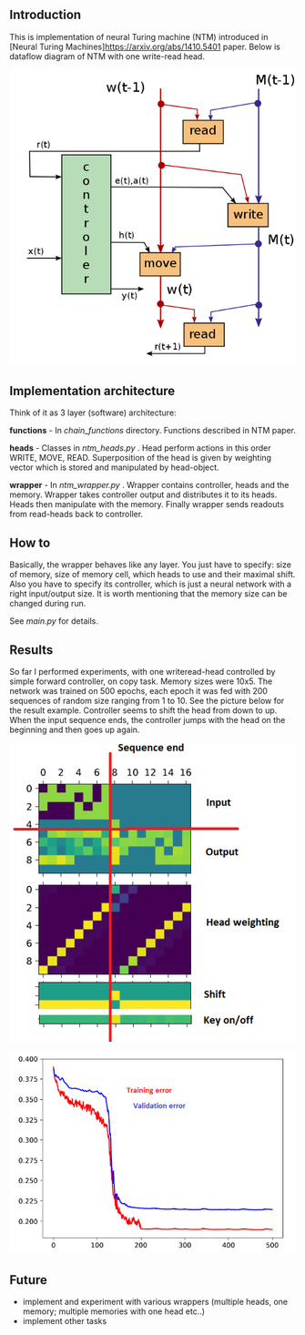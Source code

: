 ## Introduction

This is implementation of neural Turing machine (NTM) introduced in [Neural Turing Machines]https://arxiv.org/abs/1410.5401 paper. Below is dataflow diagram of NTM with one write-read head. 

![dataflow](ntm_flow.png)


## Implementation architecture

Think of it as 3 layer (software) architecture:

**functions** - In *chain_functions* directory. Functions described in NTM paper.

**heads** - Classes in *ntm_heads.py* . Head perform actions in this order WRITE, MOVE, READ. Superposition of the head is given by weighting vector which is stored and manipulated by head-object.

**wrapper** - In *ntm_wrapper.py* . Wrapper contains controller, heads and the memory. Wrapper takes controller output and distributes it to its heads. Heads then manipulate with the memory. Finally wrapper sends readouts from read-heads back to controller.  

## How to

Basically, the wrapper behaves like any layer. You just have to specify: size of memory, size of memory cell, which heads to use and their maximal shift. Also you have to specify its controller, which is just a neural network with a right input/output size. It is worth mentioning that the memory size can be changed during run. 

See *main.py* for details.

## Results

So far I performed experiments, with one writeread-head controlled by simple forward controller, on copy task. Memory sizes were 10x5. The network was trained on 500 epochs, each epoch it was fed with 200 sequences of random size ranging from 1 to 10. See the picture below for the result example. Controller seems to shift the head from down to up. When the input sequence ends, the controller jumps with the head on the beginning and then goes up again.

![result](result_pic.png)

![lrn_curves](lrn_curves.png)

## Future

* implement and experiment with various wrappers (multiple heads, one memory; multiple memories with one head etc..)
* implement other tasks
